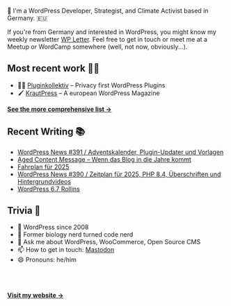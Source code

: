 👋 I'm a WordPress Developer, Strategist, and Climate Activist based in Germany. 🇪🇺

If you're from Germany and interested in WordPress, you might know my weekly newsletter [WP Letter](https://wpletter.de/). Feel free to get in touch or meet me at a Meetup or WordCamp somewhere (well, not now, obviously...).


## Most recent work 👷‍♂️

- 👨‍💻 [Pluginkollektiv](https://github.com/pluginkollektiv) – Privacy first WordPress Plugins
- 🖌️ [KrautPress](https://kraut.press) – A european WordPress Magazine

**[See the more comprehensive list &rarr;](https://simonkraft.com/what-i-do)**


## Recent Writing 📚

<!-- BLOG-POST-LIST:START -->
- [WordPress News #391 / Adventskalender, Plugin-Updater und Vorlagen](https://feed.kraut.press/link/14399/16907177/391)
- [Aged Content Message – Wenn das Blog in die Jahre kommt](https://krautpress.de/2024/aged-content-message/)
- [Fahrplan für 2025](https://www.wppodcast.de/podcast/fahrplan-fuer-2025/)
- [WordPress News #390 / Zeitplan für 2025, PHP 8.4, Überschriften und Hintergrundvideos](https://feed.kraut.press/link/14399/16897778/390)
- [WordPress 6.7 Rollins](https://www.wppodcast.de/podcast/wordpress-6-7-rollins/)
<!-- BLOG-POST-LIST:END -->


## Trivia 🤪

- 👴 WordPress since 2008
- 🌱 Former biology nerd turned code nerd
- 💬 Ask me about WordPress, WooCommerce, Open Source CMS
- 📫 How to get in touch: [Mastodon](https://dewp.space/@simon)
- 😄 Pronouns: he/him

<br/><br/><br/>
**[Visit my website &rarr;](https://simonkraft.com/hi)**